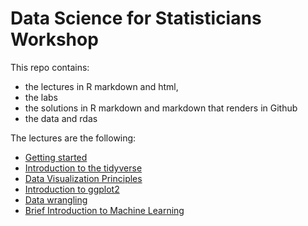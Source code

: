 # Data Science for Statisticians Workshop

This repo contains:

* the lectures in R markdown and html,
* the labs
* the solutions in R markdown and markdown that renders in Github
* the data and rdas

The lectures are the following:

* [Getting started](https://rafalab.github.io/ds4stats/html/00-getting-started.html)
* [Introduction to the tidyverse](https://rafalab.github.io/ds4stats/html/01-intro-to-tidyverse.html)
* [Data Visualization Principles](https://rafalab.github.io/ds4stats/html/02-A-dataviz-principles.html/02-B-ggplot2.html)
* [Introduction to ggplot2](https://rafalab.github.io/ds4stats/html/)
* [Data wrangling](https://rafalab.github.io/ds4stats/html/03-wrangling.html)
* [Brief Introduction to Machine Learning](https://rafalab.github.io/ds4stats/html/04-intro-to-machine-learning.html)